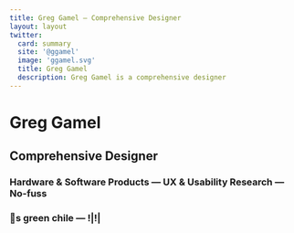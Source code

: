```yaml
---
title: Greg Gamel — Comprehensive Designer
layout: layout
twitter:
  card: summary
  site: '@ggamel'
  image: 'ggamel.svg'
  title: Greg Gamel
  description: Greg Gamel is a comprehensive designer
---
```


# Greg Gamel

## Comprehensive Designer



### Hardware & Software Products  —  UX & Usability Research  —  No-fuss

### 💚s green chile  —  !|!|
